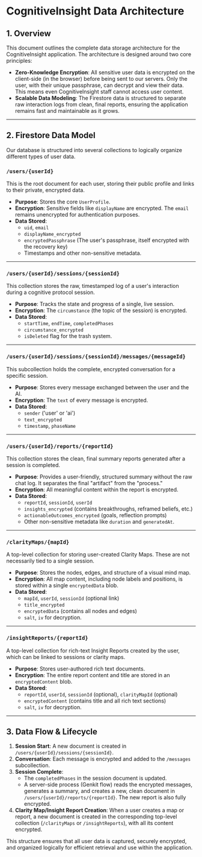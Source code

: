 
# CognitiveInsight Data Architecture

## 1. Overview

This document outlines the complete data storage architecture for the CognitiveInsight application. The architecture is designed around two core principles:

- **Zero-Knowledge Encryption**: All sensitive user data is encrypted on the client-side (in the browser) before being sent to our servers. Only the user, with their unique passphrase, can decrypt and view their data. This means even CognitiveInsight staff cannot access user content.
- **Scalable Data Modeling**: The Firestore data is structured to separate raw interaction logs from clean, final reports, ensuring the application remains fast and maintainable as it grows.

---

## 2. Firestore Data Model

Our database is structured into several collections to logically organize different types of user data.

### `/users/{userId}`

This is the root document for each user, storing their public profile and links to their private, encrypted data.

- **Purpose**: Stores the core `UserProfile`.
- **Encryption**: Sensitive fields like `displayName` are encrypted. The `email` remains unencrypted for authentication purposes.
- **Data Stored**:
  - `uid`, `email`
  - `displayName_encrypted`
  - `encryptedPassphrase` (The user's passphrase, itself encrypted with the recovery key)
  - Timestamps and other non-sensitive metadata.

---

### `/users/{userId}/sessions/{sessionId}`

This collection stores the raw, timestamped log of a user's interaction during a cognitive protocol session.

- **Purpose**: Tracks the state and progress of a single, live session.
- **Encryption**: The `circumstance` (the topic of the session) is encrypted.
- **Data Stored**:
  - `startTime`, `endTime`, `completedPhases`
  - `circumstance_encrypted`
  - `isDeleted` flag for the trash system.

---

### `/users/{userId}/sessions/{sessionId}/messages/{messageId}`

This subcollection holds the complete, encrypted conversation for a specific session.

- **Purpose**: Stores every message exchanged between the user and the AI.
- **Encryption**: The `text` of every message is encrypted.
- **Data Stored**:
  - `sender` ('user' or 'ai')
  - `text_encrypted`
  - `timestamp`, `phaseName`

---

### `/users/{userId}/reports/{reportId}`

This collection stores the clean, final summary reports generated after a session is completed.

- **Purpose**: Provides a user-friendly, structured summary without the raw chat log. It separates the final "artifact" from the "process."
- **Encryption**: All meaningful content within the report is encrypted.
- **Data Stored**:
  - `reportId`, `sessionId`, `userId`
  - `insights_encrypted` (contains breakthroughs, reframed beliefs, etc.)
  - `actionableOutcomes_encrypted` (goals, reflection prompts)
  - Other non-sensitive metadata like `duration` and `generatedAt`.

---

### `/clarityMaps/{mapId}`

A top-level collection for storing user-created Clarity Maps. These are not necessarily tied to a single session.

- **Purpose**: Stores the nodes, edges, and structure of a visual mind map.
- **Encryption**: All map content, including node labels and positions, is stored within a single `encryptedData` blob.
- **Data Stored**:
  - `mapId`, `userId`, `sessionId` (optional link)
  - `title_encrypted`
  - `encryptedData` (contains all nodes and edges)
  - `salt`, `iv` for decryption.

---

### `/insightReports/{reportId}`

A top-level collection for rich-text Insight Reports created by the user, which can be linked to sessions or clarity maps.

- **Purpose**: Stores user-authored rich text documents.
- **Encryption**: The entire report content and title are stored in an `encryptedContent` blob.
- **Data Stored**:
  - `reportId`, `userId`, `sessionId` (optional), `clarityMapId` (optional)
  - `encryptedContent` (contains title and all rich text sections)
  - `salt`, `iv` for decryption.

---

## 3. Data Flow & Lifecycle

1.  **Session Start**: A new document is created in `/users/{userId}/sessions/{sessionId}`.
2.  **Conversation**: Each message is encrypted and added to the `/messages` subcollection.
3.  **Session Complete**:
    - The `completedPhases` in the session document is updated.
    - A server-side process (Genkit flow) reads the encrypted messages, generates a summary, and creates a new, clean document in `/users/{userId}/reports/{reportId}`. The new report is also fully encrypted.
4.  **Clarity Map/Insight Report Creation**: When a user creates a map or report, a new document is created in the corresponding top-level collection (`/clarityMaps` or `/insightReports`), with all its content encrypted.

This structure ensures that all user data is captured, securely encrypted, and organized logically for efficient retrieval and use within the application.
